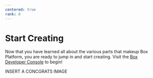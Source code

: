 ```yaml
---
centered: true
rank: 8
---
```


# Start Creating

Now that you have learned all about the various parts that makeup Box Platform,
you are ready to jump in and start creating. Visit
the [Box Developer Console][devconsole] to begin!

INSERT A CONCGRATS IMAGE

[devconsole]:https://cloud.app.box.com/developers/console